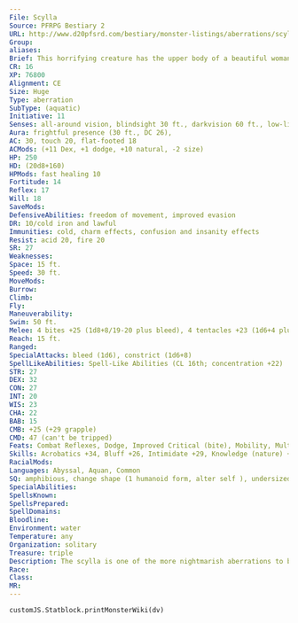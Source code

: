 ```yaml
---
File: Scylla
Source: PFRPG Bestiary 2
URL: http://www.d20pfsrd.com/bestiary/monster-listings/aberrations/scylla
Group: 
aliases: 
Brief: This horrifying creature has the upper body of a beautiful woman, but a lower body of snapping wolf heads and writhing tentacles.
CR: 16
XP: 76800
Alignment: CE
Size: Huge
Type: aberration
SubType: (aquatic)
Initiative: 11
Senses: all-around vision, blindsight 30 ft., darkvision 60 ft., low-light vision, see invisibility; Perception +29
Aura: frightful presence (30 ft., DC 26),
AC: 30, touch 20, flat-footed 18
ACMods: (+11 Dex, +1 dodge, +10 natural, -2 size)
HP: 250
HD: (20d8+160)
HPMods: fast healing 10
Fortitude: 14
Reflex: 17
Will: 18
SaveMods: 
DefensiveAbilities: freedom of movement, improved evasion
DR: 10/cold iron and lawful
Immunities: cold, charm effects, confusion and insanity effects
Resist: acid 20, fire 20
SR: 27
Weaknesses: 
Space: 15 ft.
Speed: 30 ft.
MoveMods: 
Burrow: 
Climb: 
Fly: 
Maneuverability: 
Swim: 50 ft.
Melee: 4 bites +25 (1d8+8/19-20 plus bleed), 4 tentacles +23 (1d6+4 plus grab)
Reach: 15 ft.
Ranged: 
SpecialAttacks: bleed (1d6), constrict (1d6+8)
SpellLikeAbilities: Spell-Like Abilities (CL 16th; concentration +22)  Constant-freedom of movement, nondetection, see invisibility   At Will-acid arrow, control water, fog cloud, greater dispel magic, major image (DC 19)   3/day-black tentacles, charm monster (DC 20), insanity (DC 23), mirage arcana (DC 21), solid fog   1/day-control weather, power word stun, project image (DC 23), summon (level 8, 1 charybdis)
STR: 27
DEX: 32
CON: 27
INT: 20
WIS: 23
CHA: 22
BAB: 15
CMB: +25 (+29 grapple)
CMD: 47 (can't be tripped)
Feats: Combat Reflexes, Dodge, Improved Critical (bite), Mobility, Multiattack, Power Attack, Vital Strike, Weapon Finesse, Weapon Focus (bite), Weapon Focus (tentacles)
Skills: Acrobatics +34, Bluff +26, Intimidate +29, Knowledge (nature) +25, Perception +29, Sense Motive +26, Stealth +26, Swim +39, Use Magic Device +26
RacialMods: 
Languages: Abyssal, Aquan, Common
SQ: amphibious, change shape (1 humanoid form, alter self ), undersized weapons
SpecialAbilities: 
SpellsKnown: 
SpellsPrepared: 
SpellDomains: 
Bloodline: 
Environment: water
Temperature: any
Organization: solitary
Treasure: triple
Description: The scylla is one of the more nightmarish aberrations to blight the mortal world. Conf licting tales of her origins abound, from demonic flesh-crafting and arcane experiments to a divine curse handed down by a vengeful deity. The most popular stories cast the first scylla as the monstrous spawn of a union between a mortal and a god. Whatever the case, scyllas are fortunately quite rare, enough so that many consider them nothing more than tall tales told by sailors deep in their cups.  Scyllas dwell along major shipping lanes, often near coastlines, where they use their spell-like abilities to lure entire ships to their doom. The hideous monsters are intelligent creatures, though half-mad with hunger and self-loathing. They normally do not use weapons, but when they do, they prefer to fight with light weapons wielded by their human-sized upper arms. However, they much prefer to keep their hands free to utilize magic items like wands, staves, and other powerful devices.
Race: 
Class: 
MR: 
---
```

```dataviewjs
customJS.Statblock.printMonsterWiki(dv)
```
